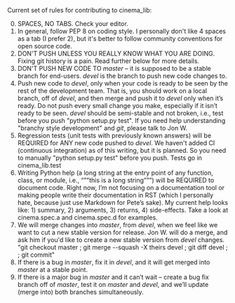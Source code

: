 Current set of rules for contributing to cinema_lib:

0. SPACES, NO TABS. Check your editor.
1. In general, follow PEP 8 on coding style. I personally don't like 4 spaces
   as a tab (I prefer 2), but it's better to follow community conventions
   for open source code.
2. DON'T PUSH UNLESS YOU REALLY KNOW WHAT YOU ARE DOING. Fixing git history
   is a pain. Read further below for more details.
3. DON'T PUSH NEW CODE TO *master* – it is supposed to be a stable branch for 
   end-users. *devel* is the branch to push new code changes to.
4. Push new code to *devel*, only when your code is ready to be seen by 
   the rest of the development team. That is, you should work on a local 
   branch, off of *devel*, and then merge and push it to *devel* only when 
   it’s ready. Do not push every small change you make, especially if it 
   isn’t ready to be seen. *devel* should be semi-stable and not broken,
   i.e., test before you push "python setup.py test". If you need help 
   understanding "branchy style development" and *git*, please talk to Jon W. 
5. Regression tests (unit tests with previously known answers) will be REQUIRED
   for ANY new code pushed to *devel*. We haven't added CI (continuous 
   integration) as of this writing, but it is planned. So you need to manually
   "python setup.py test" before you push. Tests go in cinema_lib.test
6. Writing Python help (a long string at the entry point of any function,
   class, or module, i.e., “””this is a long string”””) will be REQUIRED to
   document code. Right now, I’m not focusing on a documentation tool or making
   people write their documentation in RST (which I personally hate, because
   just use Markdown for Pete’s sake). My current help looks like: 1) summary, 
   2) arguments, 3) returns, 4) side-effects. Take a look at cinema.spec.a 
   and cinema.spec.d for examples.
7. We will merge changes into *master*, from *devel*, when we feel like we 
   want to cut a new stable version for release. Jon W. will do a merge, and 
   ask him if you'd like to create a new stable version from *devel* changes.
   "git checkout master ; git merge --squash -X theirs devel ; git diff
    devel ; <fix any discrepencies between master and devel> ; git commit"
8. If there is a bug in *master*, fix it in *devel*, and it will get merged
   into *master* at a stable point.
9. If there is a major bug in *master* and it can’t wait – create a bug fix
   branch off of *master*, test it on *master* and *devel*, and we’ll update
   (merge into) both branches simultaneously.

